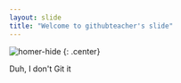 ```yaml
---
layout: slide
title: "Welcome to githubteacher's slide"
---
```


![homer-hide](https://cloud.githubusercontent.com/assets/16547949/25400902/0a553f14-29c2-11e7-9a40-8d14136b4fa3.jpg)
{: .center}

Duh, I don't Git it
